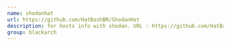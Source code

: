 ```yaml
---
name: shodanhat
url: https://github.com/HatBashBR/ShodanHat
description: for hosts info with shodan. URL : https://github.com/HatBashBR/ShodanHat Groups : blackarch blackarch-recon
group: blackarch
---
```

